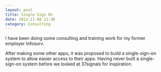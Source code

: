 ```yaml
---
layout: post
title: Single Sign On
date: 2013-11-08 11:30
category: Consulting
---
```


I have been doing some consulting and training work for my former employer Infosurv.

After making some other apps, it was proposed to build a single-sign-on system to allow easier access to their apps. Having never built a single-sign-on system before we looked at 37signals for inspiration.
